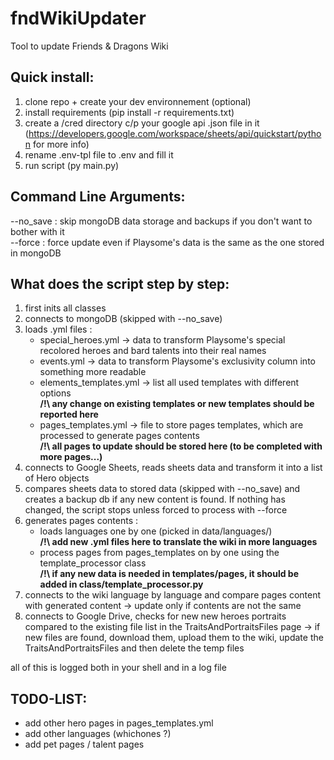 # fndWikiUpdater
Tool to update Friends & Dragons Wiki

## Quick install: ##
1. clone repo + create your dev environnement (optional)
2. install requirements (pip install -r requirements.txt)
3. create a /cred directory c/p your google api .json file in it (https://developers.google.com/workspace/sheets/api/quickstart/python for more info)
4. rename .env-tpl file to .env and fill it
5. run script (py main.py)

## Command Line Arguments: ##
--no_save : skip mongoDB data storage and backups if you don't want to bother with it  
--force   : force update even if Playsome's data is the same as the one stored in mongoDB

## What does the script step by step: ##
1. first inits all classes
2. connects to mongoDB (skipped with --no_save)
3. loads .yml files :
   - special_heroes.yml -> data to transform Playsome's special recolored heroes and bard talents into their real names
   - events.yml -> data to transform Playsome's exclusivity column into something more readable
   - elements_templates.yml -> list all used templates with different options  
     **/!\ any change on existing templates or new templates should be reported here**
   - pages_templates.yml -> file to store pages templates, which are processed to generate pages contents  
     **/!\ all pages to update should be stored here (to be completed with more pages...)**
4. connects to Google Sheets, reads sheets data and transform it into a list of Hero objects
5. compares sheets data to stored data (skipped with --no_save) and creates a backup db if any new content is found. If nothing has changed, the script stops unless forced to process with --force
6. generates pages contents :
   - loads languages one by one (picked in data/languages/)  
     **/!\ add new .yml files here to translate the wiki in more languages**
   - process pages from pages_templates on by one using the template_processor class  
     **/!\ if any new data is needed in templates/pages, it should be added in class/template_processor.py**
7. connects to the wiki language by language and compare pages content with generated content -> update only if contents are not the same
8. connects to Google Drive, checks for new new heroes portraits compared to the existing file list in the TraitsAndPortraitsFiles page
   -> if new files are found, download them, upload them to the wiki, update the TraitsAndPortraitsFiles and then delete the temp files

all of this is logged both in your shell and in a log file

## TODO-LIST: ##
- add other hero pages in pages_templates.yml
- add other languages (whichones ?)
- add pet pages / talent pages

